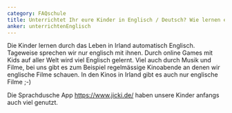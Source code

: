 ```yaml
---
category: FAQschule
title: Unterrichtet Ihr eure Kinder in Englisch / Deutsch? Wie lernen eure Kinder Englisch?
anker: unterrichtenEnglisch
---
```

Die Kinder lernen durch das Leben in Irland automatisch Englisch. Tageweise sprechen wir nur englisch mit ihnen. Durch online Games mit Kids auf aller Welt wird viel Englisch gelernt. Viel auch durch Musik und Filme, bei uns gibt es zum Beispiel regelmässige Kinoabende an denen wir englische Filme schauen. In den Kinos in Irland gibt es auch nur englische Filme ;-)

Die Sprachdusche App https://www.jicki.de/ haben unsere Kinder anfangs auch viel genutzt.

